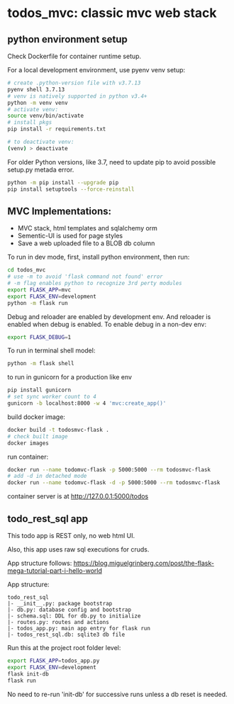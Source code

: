 
# todos_mvc: classic mvc web stack

## python environment setup

Check Dockerfile for container runtime setup.

For a local development environment, use pyenv venv setup:

```sh
# create .python-version file with v3.7.13
pyenv shell 3.7.13
# venv is natively supported in python v3.4+
python -m venv venv
# activate venv:
source venv/bin/activate
# install pkgs
pip install -r requirements.txt

# to deactivate venv:
(venv) > deactivate
```

For older Python versions, like 3.7, need to update pip to avoid
possible setup.py metada error.

```sh
python -m pip install --upgrade pip
pip install setuptools --force-reinstall
```

## MVC Implementations:

- MVC stack, html templates and sqlalchemy orm
- Sementic-UI is used for page styles
- Save a web uploaded file to a BLOB db column

To run in dev mode,
first, install python environment,
then run:

```sh
cd todos_mvc
# use -m to avoid 'flask command not found' error
# -m flag enables python to recognize 3rd perty modules
export FLASK_APP=mvc
export FLASK_ENV=development
python -m flask run
```

Debug and reloader are enabled by development env.
And reloader is enabled when debug is enabled.
To enable debug in a non-dev env:

```sh
export FLASK_DEBUG=1
```

To run in terminal shell model:

```sh
python -m flask shell
```

to run in gunicorn for a production like env

```sh
pip install gunicorn
# set sync worker count to 4
gunicorn -b localhost:8000 -w 4 'mvc:create_app()'
```

build docker image:

```sh
docker build -t todosmvc-flask .
# check built image
docker images
```

run container:

```sh
docker run --name todomvc-flask -p 5000:5000 --rm todosmvc-flask
# add -d in detached mode
docker run --name todomvc-flask -d -p 5000:5000 --rm todosmvc-flask
```

container server is at http://127.0.0.1:5000/todos

## todo_rest_sql app

This todo app is REST only, no web html UI.

Also, this app uses raw sql executions for cruds.

App structure follows: https://blog.miguelgrinberg.com/post/the-flask-mega-tutorial-part-i-hello-world

App structure:

```
todo_rest_sql
|- __init__.py: package bootstrap
|- db.py: database config and bootstrap
|- schema.sql: DDL for db.py to initialize
|- routes.py: routes and actions
|- todos_app.py: main app entry for flask run
|- todos_rest_sql.db: sqlite3 db file
```

Run this at the project root folder level:

```sh
export FLASK_APP=todos_app.py
export FLASK_ENV=development
flask init-db
flask run
```

No need to re-run 'init-db' for successive runs unless a db reset is needed.
